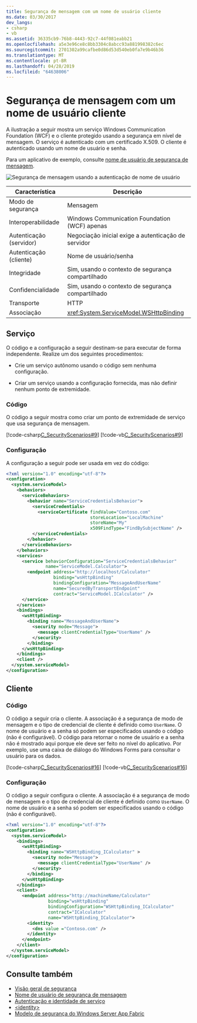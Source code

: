 ```yaml
---
title: Segurança de mensagem com um nome de usuário cliente
ms.date: 03/30/2017
dev_langs:
- csharp
- vb
ms.assetid: 36335cb9-76b8-4443-92c7-44f081eabb21
ms.openlocfilehash: a5e3e96ce8c8bb3304c8abcc93a881998382c6ec
ms.sourcegitcommit: 2701302a99cafbe0d86d53d540eb0fa7e9b46b36
ms.translationtype: MT
ms.contentlocale: pt-BR
ms.lasthandoff: 04/28/2019
ms.locfileid: "64638006"
---
```

# <a name="message-security-with-a-user-name-client"></a>Segurança de mensagem com um nome de usuário cliente
A ilustração a seguir mostra um serviço Windows Communication Foundation (WCF) e o cliente protegido usando a segurança em nível de mensagem. O serviço é autenticado com um certificado X.509. O cliente é autenticado usando um nome de usuário e senha.  
  
 Para um aplicativo de exemplo, consulte [nome de usuário de segurança de mensagem](../../../../docs/framework/wcf/samples/message-security-user-name.md).  
  
 ![Segurança de mensagem usando a autenticação de nome de usuário](../../../../docs/framework/wcf/feature-details/media/1fb10a61-7e1d-42f5-b1af-195bfee5b3c6.gif "1fb10a61-7e1d-42f5-b1af-195bfee5b3c6")  
  
|Característica|Descrição|  
|--------------------|-----------------|  
|Modo de segurança|Mensagem|  
|Interoperabilidade|Windows Communication Foundation (WCF) apenas|  
|Autenticação (servidor)|Negociação inicial exige a autenticação de servidor|  
|Autenticação (cliente)|Nome de usuário/senha|  
|Integridade|Sim, usando o contexto de segurança compartilhado|  
|Confidencialidade|Sim, usando o contexto de segurança compartilhado|  
|Transporte|HTTP|  
|Associação|<xref:System.ServiceModel.WSHttpBinding>|  
  
## <a name="service"></a>Serviço  
 O código e a configuração a seguir destinam-se para executar de forma independente. Realize um dos seguintes procedimentos:  
  
- Crie um serviço autônomo usando o código sem nenhuma configuração.  
  
- Criar um serviço usando a configuração fornecida, mas não definir nenhum ponto de extremidade.  
  
### <a name="code"></a>Código  
 O código a seguir mostra como criar um ponto de extremidade de serviço que usa segurança de mensagem.  
  
 [!code-csharp[C_SecurityScenarios#9](../../../../samples/snippets/csharp/VS_Snippets_CFX/c_securityscenarios/cs/source.cs#9)]
 [!code-vb[C_SecurityScenarios#9](../../../../samples/snippets/visualbasic/VS_Snippets_CFX/c_securityscenarios/vb/source.vb#9)]  
  
### <a name="configuration"></a>Configuração  
 A configuração a seguir pode ser usada em vez do código:  
  
```xml  
<?xml version="1.0" encoding="utf-8"?>  
<configuration>  
  <system.serviceModel>  
    <behaviors>  
      <serviceBehaviors>  
        <behavior name="ServiceCredentialsBehavior">  
          <serviceCredentials>  
            <serviceCertificate findValue="Contoso.com"   
                                storeLocation="LocalMachine"  
                                storeName="My"     
                                x509FindType="FindBySubjectName" />  
          </serviceCredentials>  
        </behavior>  
      </serviceBehaviors>  
    </behaviors>  
    <services>  
      <service behaviorConfiguration="ServiceCredentialsBehavior"  
               name="ServiceModel.Calculator">  
        <endpoint address="http://localhost/Calculator"  
                  binding="wsHttpBinding"  
                  bindingConfiguration="MessageAndUserName"  
                  name="SecuredByTransportEndpoint"  
                  contract="ServiceModel.ICalculator" />  
      </service>  
    </services>  
    <bindings>  
      <wsHttpBinding>  
        <binding name="MessageAndUserName">  
          <security mode="Message">              
            <message clientCredentialType="UserName" />  
          </security>  
        </binding>  
      </wsHttpBinding>  
    </bindings>  
    <client />  
  </system.serviceModel>  
</configuration>  
```  
  
## <a name="client"></a>Cliente  
  
### <a name="code"></a>Código  
 O código a seguir cria o cliente. A associação é a segurança de modo de mensagem e o tipo de credencial de cliente é definido como `UserName`. O nome de usuário e a senha só podem ser especificados usando o código (não é configurável). O código para retornar o nome de usuário e a senha não é mostrado aqui porque ele deve ser feito no nível do aplicativo. Por exemplo, use uma caixa de diálogo do Windows Forms para consultar o usuário para os dados.  
  
 [!code-csharp[C_SecurityScenarios#16](../../../../samples/snippets/csharp/VS_Snippets_CFX/c_securityscenarios/cs/source.cs#16)]
 [!code-vb[C_SecurityScenarios#16](../../../../samples/snippets/visualbasic/VS_Snippets_CFX/c_securityscenarios/vb/source.vb#16)]  
  
### <a name="configuration"></a>Configuração  
 O código a seguir configura o cliente. A associação é a segurança de modo de mensagem e o tipo de credencial de cliente é definido como `UserName`. O nome de usuário e a senha só podem ser especificados usando o código (não é configurável).  
  
```xml  
<?xml version="1.0" encoding="utf-8"?>  
<configuration>  
  <system.serviceModel>  
    <bindings>  
      <wsHttpBinding>  
        <binding name="WSHttpBinding_ICalculator" >  
          <security mode="Message">  
            <message clientCredentialType="UserName" />  
          </security>  
        </binding>  
      </wsHttpBinding>  
    </bindings>  
    <client>  
      <endpoint address="http://machineName/Calculator"   
                binding="wsHttpBinding"  
                bindingConfiguration="WSHttpBinding_ICalculator"   
                contract="ICalculator"  
                name="WSHttpBinding_ICalculator">  
        <identity>  
          <dns value ="Contoso.com" />  
        </identity>  
      </endpoint>  
    </client>  
  </system.serviceModel>  
</configuration>  
```  
  
## <a name="see-also"></a>Consulte também

- [Visão geral de segurança](../../../../docs/framework/wcf/feature-details/security-overview.md)
- [Nome de usuário de segurança de mensagem](../../../../docs/framework/wcf/samples/message-security-user-name.md)
- [Autenticação e identidade de serviço](../../../../docs/framework/wcf/feature-details/service-identity-and-authentication.md)
- [\<identity>](../../../../docs/framework/configure-apps/file-schema/wcf/identity.md)
- [Modelo de segurança do Windows Server App Fabric](https://go.microsoft.com/fwlink/?LinkID=201279&clcid=0x409)
